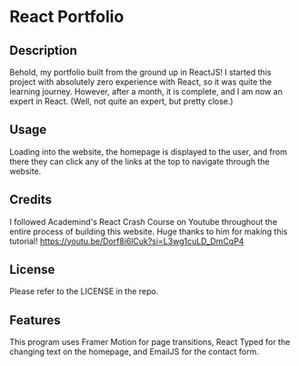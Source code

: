 # React Portfolio

## Description
Behold, my portfolio built from the ground up in ReactJS! I started this project with absolutely zero experience with React, so it was quite the learning journey. However, after a month, it is complete, and I am now an expert in React. (Well, not quite an expert, but pretty close.)

## Usage
Loading into the website, the homepage is displayed to the user, and from there they can click any of the links at the top to navigate through the website.

## Credits
I followed Academind's React Crash Course on Youtube throughout the entire process of building this website. Huge thanks to him for making this tutorial! https://youtu.be/Dorf8i6lCuk?si=L3wg1cuLD_DmCqP4

## License
Please refer to the LICENSE in the repo.

## Features
This program uses Framer Motion for page transitions, React Typed for the changing text on the homepage, and EmailJS for the contact form.